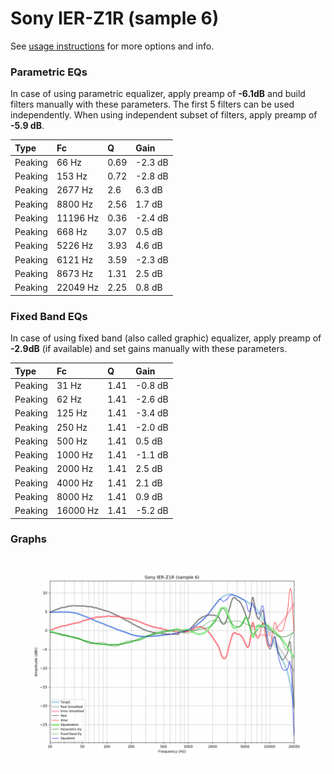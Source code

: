 # Sony IER-Z1R (sample 6)
See [usage instructions](https://github.com/jaakkopasanen/AutoEq#usage) for more options and info.

### Parametric EQs
In case of using parametric equalizer, apply preamp of **-6.1dB** and build filters manually
with these parameters. The first 5 filters can be used independently.
When using independent subset of filters, apply preamp of **-5.9 dB**.

| Type    | Fc       |    Q | Gain    |
|:--------|:---------|:-----|:--------|
| Peaking | 66 Hz    | 0.69 | -2.3 dB |
| Peaking | 153 Hz   | 0.72 | -2.8 dB |
| Peaking | 2677 Hz  | 2.6  | 6.3 dB  |
| Peaking | 8800 Hz  | 2.56 | 1.7 dB  |
| Peaking | 11196 Hz | 0.36 | -2.4 dB |
| Peaking | 668 Hz   | 3.07 | 0.5 dB  |
| Peaking | 5226 Hz  | 3.93 | 4.6 dB  |
| Peaking | 6121 Hz  | 3.59 | -2.3 dB |
| Peaking | 8673 Hz  | 1.31 | 2.5 dB  |
| Peaking | 22049 Hz | 2.25 | 0.8 dB  |

### Fixed Band EQs
In case of using fixed band (also called graphic) equalizer, apply preamp of **-2.9dB**
(if available) and set gains manually with these parameters.

| Type    | Fc       |    Q | Gain    |
|:--------|:---------|:-----|:--------|
| Peaking | 31 Hz    | 1.41 | -0.8 dB |
| Peaking | 62 Hz    | 1.41 | -2.6 dB |
| Peaking | 125 Hz   | 1.41 | -3.4 dB |
| Peaking | 250 Hz   | 1.41 | -2.0 dB |
| Peaking | 500 Hz   | 1.41 | 0.5 dB  |
| Peaking | 1000 Hz  | 1.41 | -1.1 dB |
| Peaking | 2000 Hz  | 1.41 | 2.5 dB  |
| Peaking | 4000 Hz  | 1.41 | 2.1 dB  |
| Peaking | 8000 Hz  | 1.41 | 0.9 dB  |
| Peaking | 16000 Hz | 1.41 | -5.2 dB |

### Graphs
![](./Sony%20IER-Z1R%20(sample%206).png)